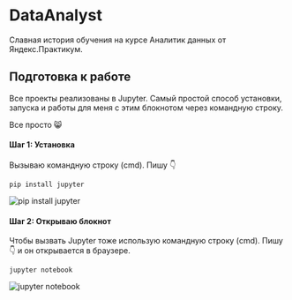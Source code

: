 # DataAnalyst
Славная история обучения на курсе Аналитик данных от Яндекс.Практикум.

## Подготовка к работе
Все проекты реализованы в Jupyter. Самый простой способ установки, запуска и работы для меня с этим блокнотом через командную строку.

Все просто :smile_cat:

#### Шаг 1: Установка

Вызываю командную строку (cmd). Пишу :point_down:

```
pip install jupyter
```

![pip install jupyter](/blob/main/pip_jupyter.gif)

#### Шаг 2: Открываю блокнот

Чтобы вызвать Jupyter тоже использую командную строку (cmd). Пишу :point_down: и он открывается в браузере.

```
jupyter notebook
```


![jupyter notebook](/blob/main/abrir_jupyter.gif)
